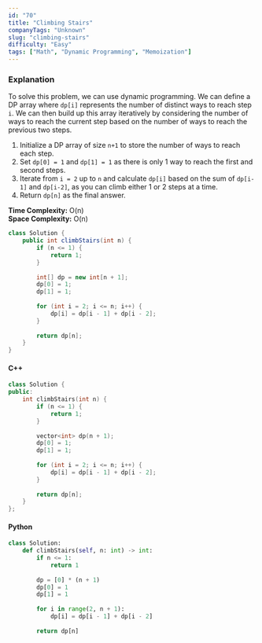 ```yaml
---
id: "70"
title: "Climbing Stairs"
companyTags: "Unknown"
slug: "climbing-stairs"
difficulty: "Easy"
tags: ["Math", "Dynamic Programming", "Memoization"]
---
```


### Explanation
To solve this problem, we can use dynamic programming. We can define a DP array where `dp[i]` represents the number of distinct ways to reach step `i`. We can then build up this array iteratively by considering the number of ways to reach the current step based on the number of ways to reach the previous two steps.

1. Initialize a DP array of size `n+1` to store the number of ways to reach each step.
2. Set `dp[0] = 1` and `dp[1] = 1` as there is only 1 way to reach the first and second steps.
3. Iterate from `i = 2` up to `n` and calculate `dp[i]` based on the sum of `dp[i-1]` and `dp[i-2]`, as you can climb either 1 or 2 steps at a time.
4. Return `dp[n]` as the final answer.

**Time Complexity:** O(n)  
**Space Complexity:** O(n)

```java
class Solution {
    public int climbStairs(int n) {
        if (n <= 1) {
            return 1;
        }
        
        int[] dp = new int[n + 1];
        dp[0] = 1;
        dp[1] = 1;
        
        for (int i = 2; i <= n; i++) {
            dp[i] = dp[i - 1] + dp[i - 2];
        }
        
        return dp[n];
    }
}
```

#### C++
```cpp
class Solution {
public:
    int climbStairs(int n) {
        if (n <= 1) {
            return 1;
        }
        
        vector<int> dp(n + 1);
        dp[0] = 1;
        dp[1] = 1;
        
        for (int i = 2; i <= n; i++) {
            dp[i] = dp[i - 1] + dp[i - 2];
        }
        
        return dp[n];
    }
};
```

#### Python
```python
class Solution:
    def climbStairs(self, n: int) -> int:
        if n <= 1:
            return 1
        
        dp = [0] * (n + 1)
        dp[0] = 1
        dp[1] = 1
        
        for i in range(2, n + 1):
            dp[i] = dp[i - 1] + dp[i - 2]
        
        return dp[n]
```